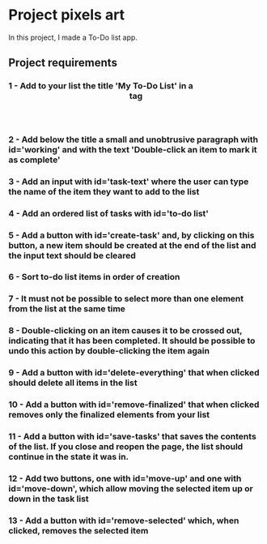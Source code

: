 # Project pixels art

In this project, I made a To-Do list app.

## Project requirements

### 1 - Add to your list the title 'My To-Do List' in a <header> tag

### 2 - Add below the title a small and unobtrusive paragraph with id='working' and with the text 'Double-click an item to mark it as complete'

### 3 - Add an input with id='task-text' where the user can type the name of the item they want to add to the list

### 4 - Add an ordered list of tasks with id='to-do list'

### 5 - Add a button with id='create-task' and, by clicking on this button, a new item should be created at the end of the list and the input text should be cleared

### 6 - Sort to-do list items in order of creation

### 7 - It must not be possible to select more than one element from the list at the same time

### 8 - Double-clicking on an item causes it to be crossed out, indicating that it has been completed. It should be possible to undo this action by double-clicking the item again

### 9 - Add a button with id='delete-everything' that when clicked should delete all items in the list

### 10 - Add a button with id='remove-finalized' that when clicked removes **only** the finalized elements from your list

### 11 - Add a button with id='save-tasks' that saves the contents of the list. If you close and reopen the page, the list should continue in the state it was in.

### 12 - Add two buttons, one with id='move-up' and one with id='move-down', which allow moving the selected item up or down in the task list

### 13 - Add a button with id='remove-selected' which, when clicked, removes the selected item
